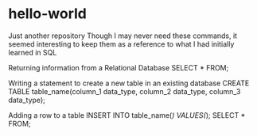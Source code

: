 # hello-world
Just another repository
Though I may never need these commands, it seemed interesting to keep them as a reference to what I had initially learned in SQL

Returning information from a Relational Database
SELECT * FROM;

Writing a statement to create a new table in an existing database
CREATE TABLE table_name(column_1 data_type, column_2 data_type, column_3 data_type);

Adding a row to a table
INSERT INTO table_name(*)
VALUES(*);
SELECT * FROM;

